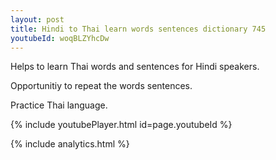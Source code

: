 ```yaml
---
layout: post
title: Hindi to Thai learn words sentences dictionary 745 
youtubeId: woqBLZYhcDw
---
```

 
 
Helps to learn Thai words and sentences for Hindi speakers.

Opportunitiy to repeat the words sentences. 

Practice Thai language. 
 
{% include youtubePlayer.html id=page.youtubeId %}
 
 
{% include analytics.html %}